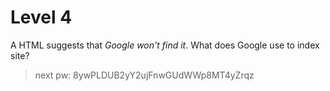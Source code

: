 # Level 4

A HTML suggests that _Google won't find it_. What does Google use to index site?

> next pw: 8ywPLDUB2yY2ujFnwGUdWWp8MT4yZrqz